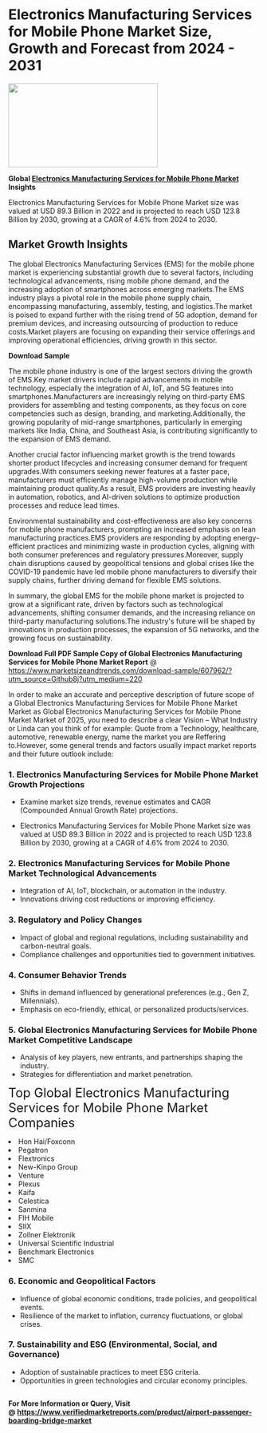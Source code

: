 <H1>Electronics Manufacturing Services for Mobile Phone Market Size, Growth and Forecast from 2024 - 2031</H1><img class="aligncenter size-medium wp-image-584254" src="https://thirdeyenews.in/wp-content/uploads/2024/09/Global-Market-Research-300x168.jpeg" alt="" width="300" height="168" /><p><strong>Global&nbsp;<a href="https://www.marketsizeandtrends.com/download-sample/607962/?utm_source=Github8j?utm_medium=220">Electronics Manufacturing Services for Mobile Phone Market</a> Insights</strong></p><p>Electronics Manufacturing Services for Mobile Phone Market size was valued at USD 89.3 Billion in 2022 and is projected to reach USD 123.8 Billion by 2030, growing at a CAGR of 4.6% from 2024 to 2030.</p><p><h2>Market Growth Insights</h2> <p>The global Electronics Manufacturing Services (EMS) for the mobile phone market is experiencing substantial growth due to several factors, including technological advancements, rising mobile phone demand, and the increasing adoption of smartphones across emerging markets.The EMS industry plays a pivotal role in the mobile phone supply chain, encompassing manufacturing, assembly, testing, and logistics.The market is poised to expand further with the rising trend of 5G adoption, demand for premium devices, and increasing outsourcing of production to reduce costs.Market players are focusing on expanding their service offerings and improving operational efficiencies, driving growth in this sector.</p> <p><strong>Download Sample</strong></p> <p>The mobile phone industry is one of the largest sectors driving the growth of EMS.Key market drivers include rapid advancements in mobile technology, especially the integration of AI, IoT, and 5G features into smartphones.Manufacturers are increasingly relying on third-party EMS providers for assembling and testing components, as they focus on core competencies such as design, branding, and marketing.Additionally, the growing popularity of mid-range smartphones, particularly in emerging markets like India, China, and Southeast Asia, is contributing significantly to the expansion of EMS demand.</p> <p>Another crucial factor influencing market growth is the trend towards shorter product lifecycles and increasing consumer demand for frequent upgrades.With consumers seeking newer features at a faster pace, manufacturers must efficiently manage high-volume production while maintaining product quality.As a result, EMS providers are investing heavily in automation, robotics, and AI-driven solutions to optimize production processes and reduce lead times.</p> <p>Environmental sustainability and cost-effectiveness are also key concerns for mobile phone manufacturers, prompting an increased emphasis on lean manufacturing practices.EMS providers are responding by adopting energy-efficient practices and minimizing waste in production cycles, aligning with both consumer preferences and regulatory pressures.Moreover, supply chain disruptions caused by geopolitical tensions and global crises like the COVID-19 pandemic have led mobile phone manufacturers to diversify their supply chains, further driving demand for flexible EMS solutions.</p> <p>In summary, the global EMS for the mobile phone market is projected to grow at a significant rate, driven by factors such as technological advancements, shifting consumer demands, and the increasing reliance on third-party manufacturing solutions.The industry's future will be shaped by innovations in production processes, the expansion of 5G networks, and the growing focus on sustainability.</p> <p><span class=""><strong>Download Full PDF Sample Copy of Global Electronics Manufacturing Services for Mobile Phone Market Report</strong> @ <a href="https://www.marketsizeandtrends.com/download-sample/607962/?utm_source=Github8j?utm_medium=220" target="_blank">https://www.marketsizeandtrends.com/download-sample/607962/?utm_source=Github8j?utm_medium=220</a></span></p><p>In order to make an accurate and perceptive description of future scope of a Global&nbsp;Electronics Manufacturing Services for Mobile Phone Market Market as Global&nbsp;Electronics Manufacturing Services for Mobile Phone Market Market of 2025, you need to describe a clear Vision &ndash; What Industry or Linda can you think of for example: Quote from a Technology, healthcare, automotive, renewable energy, name the market you are Reffering to.However, some general trends and factors usually impact market reports and their future outlook include:</p><h3>1.&nbsp;<strong>Electronics Manufacturing Services for Mobile Phone Market Growth Projections</strong></h3><ul><li>Examine market size trends, revenue estimates and CAGR (Compounded Annual Growth Rate) projections.</li><li><p>Electronics Manufacturing Services for Mobile Phone Market size was valued at USD 89.3 Billion in 2022 and is projected to reach USD 123.8 Billion by 2030, growing at a CAGR of 4.6% from 2024 to 2030.</p></li></ul><h3>2.&nbsp;<strong>Electronics Manufacturing Services for Mobile Phone Market Technological Advancements</strong></h3><ul><li>Integration of AI, IoT, blockchain, or automation in the industry.</li><li>Innovations driving cost reductions or improving efficiency.</li></ul><h3>3.&nbsp;<strong>Regulatory and Policy Changes</strong></h3><ul><li>Impact of global and regional regulations, including sustainability and carbon-neutral goals.</li><li>Compliance challenges and opportunities tied to government initiatives.</li></ul><h3>4.&nbsp;<strong>Consumer Behavior Trends</strong></h3><ul><li>Shifts in demand influenced by generational preferences (e.g., Gen Z, Millennials).</li><li>Emphasis on eco-friendly, ethical, or personalized products/services.</li></ul><h3>5.&nbsp;<strong>Global Electronics Manufacturing Services for Mobile Phone Market Competitive Landscape</strong></h3><ul><li>Analysis of key players, new entrants, and partnerships shaping the industry.</li><li>Strategies for differentiation and market penetration.</li></ul><p data-pm-slice="1 1 []"><span style="color: inherit; font-family: inherit; font-size: 25px;">Top Global Electronics Manufacturing Services for Mobile Phone Market Companies</span></p><div class="" data-test-id=""><p><li>Hon Hai/Foxconn</li><li> Pegatron</li><li> Flextronics</li><li> New-Kinpo Group</li><li> Venture</li><li> Plexus</li><li> Kaifa</li><li> Celestica</li><li> Sanmina</li><li> FIH Mobile</li><li> SIIX</li><li> Zollner Elektronik</li><li> Universal Scientific Industrial</li><li> Benchmark Electronics</li><li> SMC</li></p></div><h3>6.&nbsp;<strong>Economic and Geopolitical Factors</strong></h3><ul><li>Influence of global economic conditions, trade policies, and geopolitical events.</li><li>Resilience of the market to inflation, currency fluctuations, or global crises.</li></ul><h3>7.&nbsp;<strong>Sustainability and ESG (Environmental, Social, and Governance)</strong></h3><ul><li>Adoption of sustainable practices to meet ESG criteria.</li><li>Opportunities in green technologies and circular economy principles.</li></ul><h2><strong style="font-size: 14px;">For More Information or Query, Visit @&nbsp;</strong><a style="background-color: #ffffff; font-size: 14px;" href="https://www.marketsizeandtrends.com/report/electronics-manufacturing-services-for-mobile-phone-market/" target="_blank">https://www.verifiedmarketreports.com/product/airport-passenger-boarding-bridge-market</a></h2>